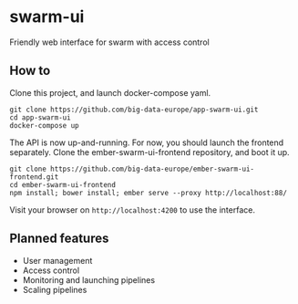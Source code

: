 # swarm-ui

Friendly web interface for swarm with access control

## How to

Clone this project, and launch docker-compose yaml.

    git clone https://github.com/big-data-europe/app-swarm-ui.git
    cd app-swarm-ui
    docker-compose up

The API is now up-and-running.  For now, you should launch the frontend separately.  Clone the ember-swarm-ui-frontend repository, and boot it up.

    git clone https://github.com/big-data-europe/ember-swarm-ui-frontend.git
    cd ember-swarm-ui-frontend
    npm install; bower install; ember serve --proxy http://localhost:88/

Visit your browser on `http://localhost:4200` to use the interface.

## Planned features

- User management
- Access control
- Monitoring and launching pipelines
- Scaling pipelines
